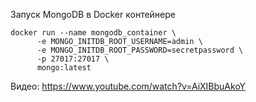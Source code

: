 Запуск MongoDB в Docker контейнере
```
docker run --name mongodb_container \
      -e MONGO_INITDB_ROOT_USERNAME=admin \
      -e MONGO_INITDB_ROOT_PASSWORD=secretpassword \
      -p 27017:27017 \
      mongo:latest
```

Видео: https://www.youtube.com/watch?v=AiXIBbuAkoY